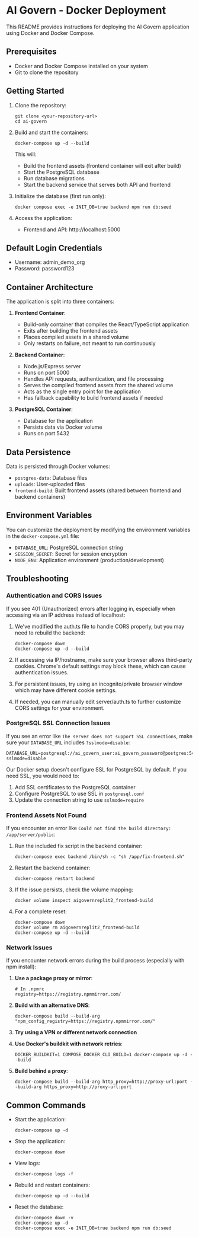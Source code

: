 # AI Govern - Docker Deployment

This README provides instructions for deploying the AI Govern application using Docker and Docker Compose.

## Prerequisites

- Docker and Docker Compose installed on your system
- Git to clone the repository

## Getting Started

1. Clone the repository:
   ```
   git clone <your-repository-url>
   cd ai-govern
   ```

2. Build and start the containers:
   ```
   docker-compose up -d --build
   ```

   This will:
   - Build the frontend assets (frontend container will exit after build)
   - Start the PostgreSQL database
   - Run database migrations
   - Start the backend service that serves both API and frontend

3. Initialize the database (first run only):
   ```
   docker compose exec -e INIT_DB=true backend npm run db:seed
   ```

4. Access the application:
   - Frontend and API: http://localhost:5000

## Default Login Credentials

- Username: admin_demo_org
- Password: password123

## Container Architecture

The application is split into three containers:

1. **Frontend Container**:
   - Build-only container that compiles the React/TypeScript application
   - Exits after building the frontend assets
   - Places compiled assets in a shared volume
   - Only restarts on failure, not meant to run continuously

2. **Backend Container**:
   - Node.js/Express server
   - Runs on port 5000
   - Handles API requests, authentication, and file processing
   - Serves the compiled frontend assets from the shared volume
   - Acts as the single entry point for the application
   - Has fallback capability to build frontend assets if needed

3. **PostgreSQL Container**:
   - Database for the application
   - Persists data via Docker volume
   - Runs on port 5432

## Data Persistence

Data is persisted through Docker volumes:

- `postgres-data`: Database files
- `uploads`: User-uploaded files
- `frontend-build`: Built frontend assets (shared between frontend and backend containers)

## Environment Variables

You can customize the deployment by modifying the environment variables in the `docker-compose.yml` file:

- `DATABASE_URL`: PostgreSQL connection string
- `SESSION_SECRET`: Secret for session encryption
- `NODE_ENV`: Application environment (production/development)

## Troubleshooting

### Authentication and CORS Issues

If you see 401 (Unauthorized) errors after logging in, especially when accessing via an IP address instead of localhost:

1. We've modified the auth.ts file to handle CORS properly, but you may need to rebuild the backend:
   ```
   docker-compose down
   docker-compose up -d --build
   ```

2. If accessing via IP/hostname, make sure your browser allows third-party cookies. Chrome's default settings may block these, which can cause authentication issues.

3. For persistent issues, try using an incognito/private browser window which may have different cookie settings.

4. If needed, you can manually edit server/auth.ts to further customize CORS settings for your environment.

### PostgreSQL SSL Connection Issues

If you see an error like `The server does not support SSL connections`, make sure your `DATABASE_URL` includes `?sslmode=disable`:

```
DATABASE_URL=postgresql://ai_govern_user:ai_govern_password@postgres:5432/ai_govern?sslmode=disable
```

Our Docker setup doesn't configure SSL for PostgreSQL by default. If you need SSL, you would need to:

1. Add SSL certificates to the PostgreSQL container
2. Configure PostgreSQL to use SSL in `postgresql.conf`
3. Update the connection string to use `sslmode=require`

### Frontend Assets Not Found

If you encounter an error like `Could not find the build directory: /app/server/public`:

1. Run the included fix script in the backend container:
   ```
   docker-compose exec backend /bin/sh -c "sh /app/fix-frontend.sh"
   ```

2. Restart the backend container:
   ```
   docker-compose restart backend
   ```

3. If the issue persists, check the volume mapping:
   ```
   docker volume inspect aigovernreplit2_frontend-build
   ```

4. For a complete reset:
   ```
   docker-compose down
   docker volume rm aigovernreplit2_frontend-build
   docker-compose up -d --build
   ```

### Network Issues

If you encounter network errors during the build process (especially with npm install):

1. **Use a package proxy or mirror**:
   ```
   # In .npmrc
   registry=https://registry.npmmirror.com/
   ```

2. **Build with an alternative DNS**:
   ```
   docker-compose build --build-arg "npm_config_registry=https://registry.npmmirror.com/"
   ```

3. **Try using a VPN or different network connection**

4. **Use Docker's buildkit with network retries**:
   ```
   DOCKER_BUILDKIT=1 COMPOSE_DOCKER_CLI_BUILD=1 docker-compose up -d --build
   ```

5. **Build behind a proxy**:
   ```
   docker-compose build --build-arg http_proxy=http://proxy-url:port --build-arg https_proxy=http://proxy-url:port
   ```

## Common Commands

- Start the application:
  ```
  docker-compose up -d
  ```

- Stop the application:
  ```
  docker-compose down
  ```

- View logs:
  ```
  docker-compose logs -f
  ```

- Rebuild and restart containers:
  ```
  docker-compose up -d --build
  ```

- Reset the database:
  ```
  docker-compose down -v
  docker-compose up -d
  docker-compose exec -e INIT_DB=true backend npm run db:seed
  ``` 